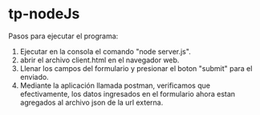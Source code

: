 # tp-nodeJs

Pasos para ejecutar el programa:

1) Ejecutar en la consola el comando "node server.js".
2) abrir el archivo client.html en el navegador web.
3) Llenar los campos del formulario y presionar el boton "submit" para el enviado.
4) Mediante la aplicación llamada postman, verificamos que efectivamente, los datos ingresados en el formulario ahora estan agregados al archivo json de la url externa.
